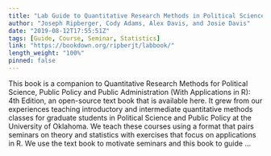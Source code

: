 ```yaml
---
title: "Lab Guide to Quantitative Research Methods in Political Science, Public Policy & Public Administration"
author: "Joseph Ripberger, Cody Adams, Alex Davis, and Josie Davis"
date: "2019-08-12T17:55:51Z"
tags: [Guide, Course, Seminar, Statistics]
link: "https://bookdown.org/ripberjt/labbook/"
length_weight: "100%"
pinned: false
---
```


This book is a companion to Quantitative Research Methods for Political Science, Public Policy and Public Administration (With Applications in R): 4th Edition, an open-source text book that is available here. It grew from our experiences teaching introductory and intermediate quantitative methods classes for graduate students in Political Science and Public Policy at the University of Oklahoma. We teach these courses using a format that pairs seminars on theory and statistics with exercises that focus on applications in R. We use the text book to motivate seminars and this book to guide ...
